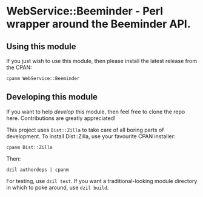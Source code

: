 # WebService::Beeminder -  Perl wrapper around the Beeminder API.

## Using this module

If you just wish to use this module, then please install the latest release
from the CPAN:

    cpanm WebService::Beeminder

## Developing this module

If you want to help _develop_ this module, then feel free to clone the
repo here. Contributions are greatly appreciated!

This project uses `Dist::Zilla` to take care of all boring parts of
development. To install Dist::Zilla, use your favourite CPAN installer:

    cpanm Dist::Zilla

Then:

    dzil authordeps | cpanm

For testing, use `dzil test`. If you want a traditional-looking module
directory in which to poke around, use `dzil build`.
